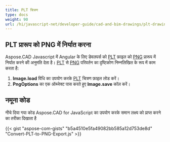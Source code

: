 ```yaml
---
title: PLT चित्रण
type: docs
weight: 90
url: /hi/javascript-net/developer-guide/cad-and-bim-drawings/plt-drawings/
---
```


## **PLT प्रारूप को PNG में निर्यात करना**

Aspose.CAD Javascript में Angular के लिए डेवलपर्स को [PLT](https://docs.fileformat.com/cad/plt/) फ़ाइल को [PNG](https://docs.fileformat.com/image/png/) प्रारूप में निर्यात करने की अनुमति देता है।
[PLT](https://docs.fileformat.com/cad/plt/) से [PNG](https://docs.fileformat.com/image/png/) परिवर्तन का दृष्टिकोण निम्नलिखित के रूप में काम करता है:

1. **Image.load** विधि का उपयोग करके [PLT](https://docs.fileformat.com/cad/plt/) चित्रण फ़ाइल लोड करें।
1. **PngOptions** का एक ऑब्जेक्ट पास करते हुए **Image.save** कॉल करें।

## नमूना कोड

नीचे दिया गया कोड Aspose.CAD for JavaScript का उपयोग करके समान लक्ष्य को प्राप्त करने का तरीका दिखाता है

{{< gist "aspose-com-gists" "b5a4510e5fa49082bb585a12d753de8d" "Convert-PLT-to-PNG-Export.js" >}}
